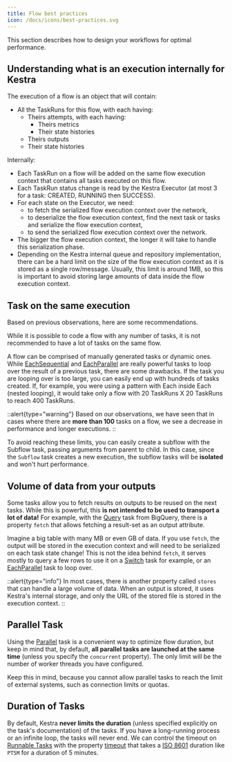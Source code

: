 ```yaml
---
title: Flow best practices
icon: /docs/icons/best-practices.svg
---
```


This section describes how to design your workflows for optimal performance.

## Understanding what is an execution internally for Kestra
The execution of a flow is an object that will contain:
- All the TaskRuns for this flow, with each having:
    - Theirs attempts, with each having:
        - Theirs metrics
        - Their state histories
    - Theirs outputs
    - Their state histories

Internally:
- Each TaskRun on a flow will be added on the same flow execution context that contains all tasks executed on this flow.
- Each TaskRun status change is read by the Kestra Executor (at most 3 for a task: CREATED, RUNNING then SUCCESS).
- For each state on the Executor, we need:
    - to fetch the serialized flow execution context over the network,
    - to deserialize the flow execution context, find the next task or tasks and serialize the flow execution context,
    - to send the serialized flow execution context over the network.
- The bigger the flow execution context, the longer it will take to handle this serialization phase.
- Depending on the Kestra internal queue and repository implementation, there can be a hard limit on the size of the flow execution context as it is stored as a single row/message. Usually, this limit is around 1MB, so this is important to avoid storing large amounts of data inside the flow execution context.

## Task on the same execution
Based on previous observations, here are some recommendations.

While it is possible to code a flow with any number of tasks, it is not recommended to have a lot of tasks on the same flow.

A flow can be comprised of manually generated tasks or dynamic ones. While [EachSequential](/plugins/core/tasks/flows/io.kestra.plugin.core.flow.EachSequential) and [EachParallel](/plugins/core/tasks/flows/io.kestra.plugin.core.flow.EachParallel) are really powerful tasks to loop over the result of a previous task, there are some drawbacks. If the task you are looping over is too large, you can easily end up with hundreds of tasks created. If, for example, you were using a pattern with Each inside Each (nested looping), it would take only a flow with 20 TaskRuns X 20 TaskRuns to reach 400 TaskRuns.

::alert{type="warning"}
Based on our observations, we have seen that in cases where there are **more than 100** tasks on a flow, we see a decrease in performance and longer executions.
::

To avoid reaching these limits, you can easily create a subflow with the Subflow task, passing arguments from parent to child. In this case, since the `Subflow` task creates a new execution, the subflow tasks will be **isolated** and won't hurt performance.

## Volume of data from your outputs
Some tasks allow you to fetch results on outputs to be reused on the next tasks.
While this is powerful, this **is not intended to be used to transport a lot of data!**
For example, with the [Query](/plugins/plugin-gcp/tasks/bigquery/io.kestra.plugin.gcp.bigquery.query) task from BigQuery, there is a property `fetch` that allows fetching a result-set as an output attribute.

Imagine a big table with many MB or even GB of data. If you use `fetch`, the output will be stored in the execution context and will need to be serialized on each task state change! This is not the idea behind `fetch`, it serves mostly to query a few rows to use it on a [Switch](/plugins/core/tasks/flows/io.kestra.plugin.core.flow.Switch) task for example, or an [EachParallel](/plugins/core/tasks/flows/io.kestra.plugin.core.flow.EachParallel) task to loop over.

::alert{type="info"}
In most cases, there is another property called `stores` that can handle a large volume of data. When an output is stored, it uses Kestra's internal storage, and only the URL of the stored file is stored in the execution context.
::


## Parallel Task
Using the [Parallel](/plugins/core/tasks/flows/io.kestra.plugin.core.flow.Parallel) task is a convenient way to optimize flow duration, but keep in mind that, by default, **all parallel tasks are launched at the same time** (unless you specify the `concurrent` property). The only limit will be the number of worker threads you have configured.

Keep this in mind, because you cannot allow parallel tasks to reach the limit of external systems, such as connection limits or quotas.


## Duration of Tasks
By default, Kestra **never limits the duration** (unless specified explicitly on the task's documentation) of the tasks. If you have a long-running process or an infinite loop, the tasks will never end. We can control the timeout on [Runnable Tasks](../04.workflow-components/01.tasks/01.runnable-tasks.md) with the property [timeout](../04.workflow-components/13.timeout.md) that takes a [ISO 8601](https://en.wikipedia.org/wiki/ISO_8601) duration like `PT5M` for a duration of 5 minutes.
